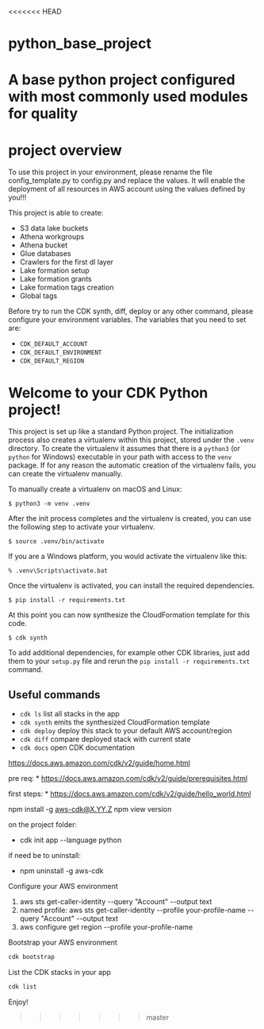 <<<<<<< HEAD
# python_base_project
A base python project configured with most commonly used modules for quality
=======
# project overview

To use this project in your environment, please rename the file config_template.py to config.py and replace the values.
It will enable the deployment of all resources in AWS account using the values defined by you!!!

This project is able to create:
- S3 data lake buckets
- Athena workgroups
- Athena bucket
- Glue databases
- Crawlers for the first dl layer
- Lake formation setup
- Lake formation grants
- Lake formation tags creation
- Global tags

Before try to run the CDK synth, diff, deploy or any other command, please configure your environment variables.
The variables that you need to set are:
- `CDK_DEFAULT_ACCOUNT`
- `CDK_DEFAULT_ENVIRONMENT`
- `CDK_DEFAULT_REGION`

# Welcome to your CDK Python project!

This project is set up like a standard Python project. The initialization
process also creates a virtualenv within this project, stored under the `.venv`
directory. To create the virtualenv it assumes that there is a `python3`
(or `python` for Windows) executable in your path with access to the `venv`
package. If for any reason the automatic creation of the virtualenv fails,
you can create the virtualenv manually.

To manually create a virtualenv on macOS and Linux:

```
$ python3 -m venv .venv
```

After the init process completes and the virtualenv is created, you can use the following
step to activate your virtualenv.

```
$ source .venv/bin/activate
```

If you are a Windows platform, you would activate the virtualenv like this:

```
% .venv\Scripts\activate.bat
```

Once the virtualenv is activated, you can install the required dependencies.

```
$ pip install -r requirements.txt
```

At this point you can now synthesize the CloudFormation template for this code.

```
$ cdk synth
```

To add additional dependencies, for example other CDK libraries, just add
them to your `setup.py` file and rerun the `pip install -r requirements.txt`
command.

## Useful commands

* `cdk ls`          list all stacks in the app
* `cdk synth`       emits the synthesized CloudFormation template
* `cdk deploy`      deploy this stack to your default AWS account/region
* `cdk diff`        compare deployed stack with current state
* `cdk docs`        open CDK documentation

https://docs.aws.amazon.com/cdk/v2/guide/home.html

pre req:
    * https://docs.aws.amazon.com/cdk/v2/guide/prerequisites.html

first steps:
    * https://docs.aws.amazon.com/cdk/v2/guide/hello_world.html

npm install -g aws-cdk@X.YY.Z
npm view <package-name> version

on the project folder:
* cdk init app --language python

if need be to uninstall:
* npm uninstall -g aws-cdk

Configure your AWS environment
1. aws sts get-caller-identity --query "Account" --output text
2. named profile: aws sts get-caller-identity --profile your-profile-name --query "Account" --output text
3. aws configure get region --profile your-profile-name

Bootstrap your AWS environment
```bash
cdk bootstrap
```

List the CDK stacks in your app
```bash
cdk list
```

Enjoy!
>>>>>>> master
